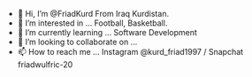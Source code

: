 - 👋 Hi, I’m @FriadKurd From Iraq Kurdistan.
- 👀 I’m interested in ... Football, Basketball.
- 🌱 I’m currently learning ... Software Development
- 💞️ I’m looking to collaborate on ...
- 📫 How to reach me ... Instagram @kurd_friad1997 / Snapchat friadwulfric-20

<!---
FriadKurd/FriadKurd is a ✨ special ✨ repository because its `README.md` (this file) appears on your GitHub profile.
You can click the Preview link to take a look at your changes.
--->
